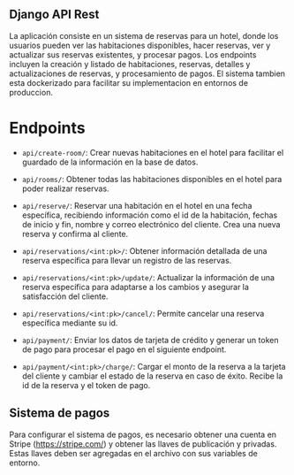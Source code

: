 ## Django API Rest
La aplicación consiste en un sistema de reservas para un hotel, donde los usuarios pueden ver las habitaciones disponibles, hacer reservas, ver y actualizar sus reservas existentes, y procesar pagos. Los endpoints incluyen la creación y listado de habitaciones, reservas, detalles y actualizaciones de reservas, y procesamiento de pagos. El sistema tambien esta dockerizado para facilitar su implementacion en entornos de produccion.

# Endpoints
* `api/create-room/`: Crear nuevas habitaciones en el hotel para facilitar el guardado de la información en la base de datos.

* `api/rooms/`: Obtener todas las habitaciones disponibles en el hotel para poder realizar reservas.

* `api/reserve/`: Reservar una habitación en el hotel en una fecha específica, recibiendo información como el id de la habitación, fechas de inicio y fin, nombre y correo electrónico del cliente. Crea una nueva reserva y confirma al cliente.

* `api/reservations/<int:pk>/`: Obtener información detallada de una reserva específica para llevar un registro de las reservas.

* `api/reservations/<int:pk>/update/`: Actualizar la información de una reserva específica para adaptarse a los cambios y asegurar la satisfacción del cliente.

* `api/reservations/<int:pk>/cancel/`: Permite cancelar una reserva específica mediante su id.

* `api/payment/`: Enviar los datos de tarjeta de crédito y generar un token de pago para procesar el pago en el siguiente endpoint.

* `api/payment/<int:pk>/charge/`: Cargar el monto de la reserva a la tarjeta del cliente y cambiar el estado de la reserva en caso de éxito. Recibe la id de la reserva y el token de pago.

## Sistema de pagos

Para configurar el sistema de pagos, es necesario obtener una cuenta en Stripe (https://stripe.com/) y obtener las llaves de publicación y privadas. Estas llaves deben ser agregadas en el archivo con sus variables de entorno.
